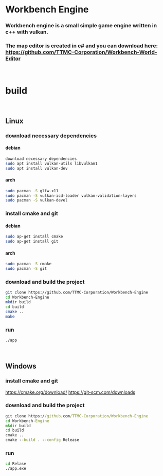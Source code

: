 # Workbench Engine

### Workbench engine is a small simple game engine written in c++ with vulkan. 
### The map editor is created in c# and you can download here: https://github.com/TTMC-Corporation/Workbench-World-Editor

<br>

# build

<br>

## Linux

### download necessary dependencies
#### debian
``` bash
download necessary dependencies
sudo apt install vulkan-utils libvulkan1
sudo apt install vulkan-dev
```

#### arch
``` bash
sudo pacman -S glfw-x11
sudo pacman -S vulkan-icd-loader vulkan-validation-layers
sudo pacman -S vulkan-devel
```

### install cmake and git

#### debian 
``` bash
sudo ap-get install cmake
sudo ap-get install git
```

#### arch
``` bash
sudo pacman -S cmake
sudo pacman -S git
```

### download and build the project
``` bash
git clone https://github.com/TTMC-Corporation/Workbench-Engine
cd Workbench-Engine
mkdir build
cd build
cmake ..
make
```

### run
``` bash
./app
```

<br>

## Windows

### install cmake and git
https://cmake.org/download/
https://git-scm.com/downloads

### download and build the project
``` cmd
git clone https://github.com/TTMC-Corporation/Workbench-Engine
cd Workbench-Engine
mkdir build
cd build
cmake ..
cmake --build . --config Release
```

### run
``` cmd
cd Relase
./app.exe
```